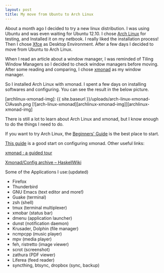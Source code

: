 ```yaml
---
layout: post
title: My move from Ubuntu to Arch Linux
---
```


About a month ago I decided to try a new linux distribution. I was using Ubuntu and was even waiting for Ubuntu 12.10. I chose [Arch Linux](https://www.archlinux.org/) for testing, and Installed it on my netbook. I really liked the installation process! Then I chose [Xfce](http://xfce.org/) as Desktop Environment. After a few days I decided to move from Ubuntu to Arch Linux.

When I read an article about a window manager, I was reminded of Tiling Window Managers so I decided to check window managers before moving. After some reading and comparing, I chose [xmonad](http://xmonad.org/) as my window manager.

So I installed Arch Linux with xmonad. I spent a few days on installing softwares and configuring. You can see the result in the below picture.

[archlinux-xmonad-img]: {{ site.baseurl }}/uploads/arch-linux-xmonad-CIAvash.png
[![arch-linux-xmonad][archlinux-xmonad-img]][archlinux-xmonad-img]

There is still a lot to learn about Arch Linux and xmonad, but I know enough to do the things I need to do.

If you want to try Arch Linux, the [Beginners' Guide](https://wiki.archlinux.org/index.php/Beginners%27_Guide) is the best place to start.

[This guide](http://www.haskell.org/haskellwiki/Xmonad/Config_archive/John_Goerzen%27s_Configuration) is a good start on configuring xmonad. Other useful links:

[xmonad : a guided tour](http://xmonad.org/tour.html)

[Xmonad/Config archive – HaskellWiki](http://www.haskell.org/haskellwiki/Xmonad/Config_archive)

Some of the Applications I use:(updated)

- Firefox
- Thunderbird
- GNU Emacs (text editor and more!)
- Guake (terminal)
- zsh (shell)
- tmux (terminal multiplexer)
- xmobar (status bar)
- dmenu (application launcher)
- dunst (notification daemon)
- Krusader, Dolphin (file manager)
- ncmpcpp (music player)
- mpv (media player)
- feh, ristretto (image viewer)
- scrot (screenshot)
- zathura (PDF viewer)
- Liferea (feed reader)
- syncthing, btsync, dropbox (sync, backup)
